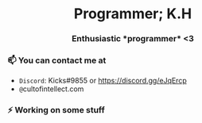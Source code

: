 <h1 align="center">Programmer; K.H</h1>
<h3 align="center">Enthusiastic *programmer* <3</h3>
  
  ### 📫 You can contact me at
  - `Discord`: Kicks#9855 or https://discord.gg/eJqErcp
  -  `@`cultofintellect.com
  
  ### ⚡ Working on some stuff
<!--
**programmer/programmer** is a ✨ _special_ ✨ repository because its `README.md` (this file) appears on your GitHub profile.

Here are some ideas to get you started:

- 🔭 I’m currently working on ...
- 🌱 I’m currently learning ...
- 👯 I’m looking to collaborate on ...
- 🤔 I’m looking for help with ...
- 💬 Ask me about ...
- 📫 How to reach me: ...
- 😄 Pronouns: ...
- ⚡ Fun fact: ...
-->
